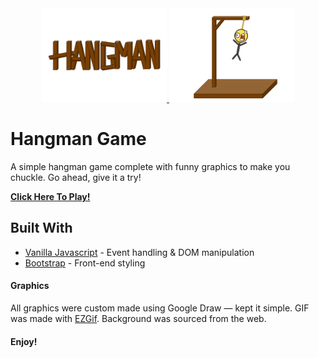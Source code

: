 <div align="center">
    <a href="">
        <img src="https://github.com/milesbowles/Hangman-Game/blob/master/images/hangman_logo.png" alt="Hangman Logo" width="200"/>
        <img src="https://github.com/milesbowles/Hangman-Game/blob/master/images/hungman.gif" alt="Hangman GIF" width="200"/>
    </a>
</div>

# Hangman Game

A simple hangman game complete with funny graphics to make you chuckle. Go ahead, give it a try!

[**Click Here To Play!**](https://milesbowles.github.io/Hangman-Game/)

## Built With

* [Vanilla Javascript](https://developer.mozilla.org/en-US/docs/Web/JavaScript) - Event handling & DOM manipulation
* [Bootstrap](https://getbootstrap.com/) - Front-end styling

#### Graphics

All graphics were custom made using Google Draw — kept it simple. GIF was made with [EZGif](https://ezgif.com/). Background was sourced from the web.


#### Enjoy!
